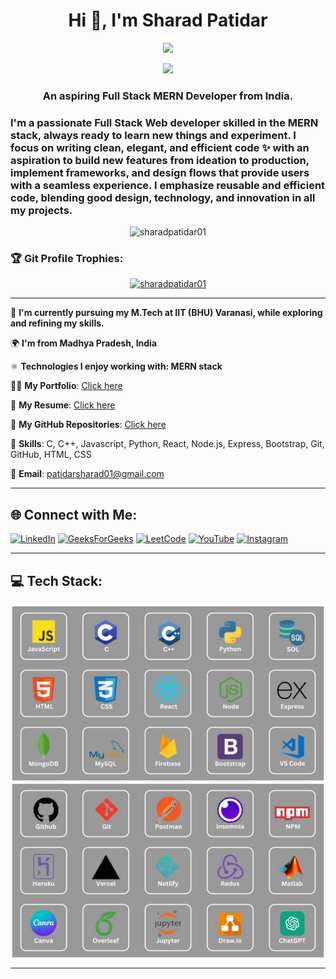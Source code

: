 
<h1 align="center">Hi 👋, I'm Sharad Patidar</h1>

<div align="center">
  <img src="https://media.giphy.com/media/M9gbBd9nbDrOTu1Mqx/giphy.gif" width="130"/>
</div>

<p align="center">
  <a href="https://github.com/DenverCoder1/readme-typing-svg">
    <img src="https://readme-typing-svg.demolab.com/?lines=Hi! I'm Sharad Patidar 🙋🏻‍♂️; I am a Full-Stack%20Web%20Developer 👨🏻‍💻; Passionate about teamwork 🤝;Curious%20to%20learn%20new%20things 💡!&font=Fira%20Code&center=true&width=440&height=45&color=#37bcf7&vCenter=true&size=22&pause=1000"></a>
</p>

<h3 align="center">An aspiring Full Stack MERN Developer from India.</h3>

<h3>
  I'm a passionate Full Stack Web developer skilled in the MERN stack, always ready to learn new things and experiment. I focus on writing clean, elegant, and efficient code ✨ with an aspiration to build new features from ideation to production, implement frameworks, and design flows that provide users with a seamless experience. I emphasize reusable and efficient code, blending good design, technology, and innovation in all my projects.
</h3>

<p align="center"> 
  <img src="https://komarev.com/ghpvc/?username=sharadpatidar01&label=Profile%20views&color=0e75b6&style=flat" alt="sharadpatidar01" /> 
</p>

<h3 align="left">🏆 Git Profile Trophies:</h3>
<p align="center"> 
  <a href="https://github.com/ryo-ma/github-profile-trophy">
    <img src="https://github-profile-trophy.vercel.app/?username=sharadpatidar01" alt="sharadpatidar01" />
  </a> 
</p>

---

🔭 **I'm currently pursuing my M.Tech at IIT (BHU) Varanasi, while exploring and refining my skills.**

🌍 **I'm from Madhya Pradesh, India**

⚛️ **Technologies I enjoy working with: MERN stack**

👨‍💻 **My Portfolio**: [Click here](https://github.com/stars/sharadpatidar01/lists/my-dynamic-portfolio)

📃 **My Resume**: [Click here](https://1drv.ms/b/s!ApOh7KBCQqXlxGK7UVPJVHjaHG-4?e=H66ZnR)

👀 **My GitHub Repositories**: [Click here](https://github.com/sharadpatidar01?tab=repositories)

🚀 **Skills**: C, C++, Javascript, Python, React, Node.js, Express, Bootstrap, Git, GitHub, HTML, CSS

📧 **Email**: patidarsharad01@gmail.com

---

## 🌐 Connect with Me:

[![LinkedIn](https://img.shields.io/badge/LinkedIn-%230077B5.svg?logo=linkedin&logoColor=white)](https://www.linkedin.com/in/sharadpatidar_/) 
[![GeeksForGeeks](https://img.shields.io/badge/GeeksforGeeks-298D46?style=for-the-badge&logo=geeksforgeeks&logoColor=white)](https://auth.geeksforgeeks.org/user/sharadpatidar) 
[![LeetCode](https://img.shields.io/badge/LeetCode-000000?style=for-the-badge&logo=LeetCode&logoColor=)](https://www.leetcode.com/sharadpatidar) 
[![YouTube](https://img.shields.io/badge/YouTube-red?style=for-the-badge&logo=youtube&logoColor=white)](https://www.youtube.com/@sharadpatidar_) 
[![Instagram](https://img.shields.io/badge/Instagram-E4405F?style=for-the-badge&logo=instagram&logoColor=white)](https://instagram.com/sharadpatidar_)

---

## 💻 Tech Stack:

<div align="center">
  <img src = "https://github.com/sharadpatidar01/sharadpatidar01/blob/main/1.jpg" align="center" alt="img1"/>
  <img src="https://github.com/sharadpatidar01/sharadpatidar01/blob/main/2.jpg"  align="center" alt="img2"/>
</div>

---

<!-- ## 📊 My GitHub Stats -->
